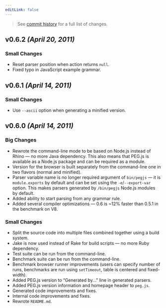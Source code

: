```yaml
---
editLink: false
---
```


> See [commit history](https://github.com/pegjs/pegjs/compare/0.5.1...0.6.2) for a full list of changes.

## v0.6.2 _(April 20, 2011)_

### Small Changes

* Reset parser position when action returns `null`.
* Fixed typo in JavaScript example grammar.

## v0.6.1 _(April 14, 2011)_

### Small Changes

* Use `--ascii` option when generating a minified version.

## v0.6.0 _(April 14, 2011)_

### Big Changes

* Rewrote the command-line mode to be based on Node.js instead of Rhino — no more Java dependency. This also means that PEG.js is available as a Node.js package and can be required as a module.
* Version for the browser is built separately from the command-line one in two flavors (normal and minified).
* Parser variable name is no longer required argument of `bin/pegjs` — it is `module.exports` by default and can be set using the `-e`/`--export-var` option. This makes parsers generated by `/bin/pegjs` Node.js modules by default.
* Added ability to start parsing from any grammar rule.
* Added several compiler optimizations — 0.6 is ~12% faster than 0.5.1 in the benchmark on V8.

### Small Changes

* Split the source code into multiple files combined together using a build system.
* Jake is now used instead of Rake for build scripts — no more Ruby dependency.
* Test suite can be run from the command-line.
* Benchmark suite can be run from the command-line.
* Benchmark browser runner improvements (users can specify number of runs, benchmarks are run using `setTimeout`, table is centered and fixed-width).
* Added PEG.js version to “Generated by...” line in generated parsers.
* Added PEG.js version information and homepage header to `peg.js`.
* Generated code improvements and fixes.
* Internal code improvements and fixes.
* Rewrote `README.md`.

